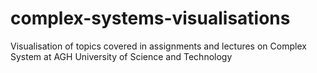 complex-systems-visualisations
==============================

Visualisation of topics covered in assignments and lectures on Complex System at AGH University of Science and Technology
